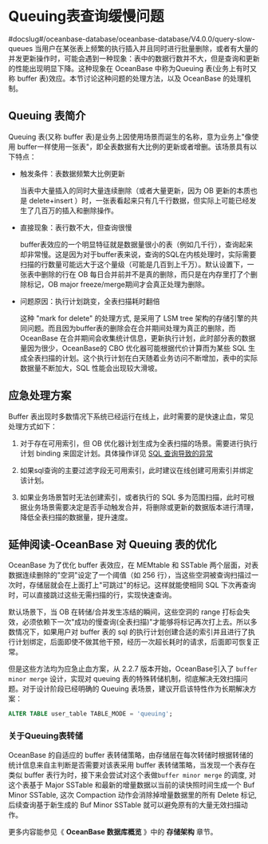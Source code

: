 Queuing表查询缓慢问题 
===================================
#docslug#/oceanbase-database/oceanbase-database/V4.0.0/query-slow-queues
当用户在某张表上频繁的执行插入并且同时进行批量删除，或者有大量的并发更新操作时，可能会遇到一种现象：表中的数据行数并不大，但是查询和更新的性能出现明显下降。这种现象在 OceanBase 中称为Queuing 表(业务上有时又称 buffer 表)效应。本节讨论这种问题的处理方法，以及 OceanBase 的处理机制。

Queuing 表简介 
--------------------------------

Queuing 表(又称 buffer 表)是业务上因使用场景而诞生的名称，意为业务上"像使用 buffer一样使用一张表"，即全表数据有大比例的更新或者增删。该场景具有以下特点：

* 触发条件：表数据频繁大比例更新

  当表中大量插入的同时大量连续删除（或者大量更新，因为 OB 更新的本质也是 delete+insert ）时，一张表看起来只有几千行数据，但实际上可能已经发生了几百万的插入和删除操作。
  

* 直接现象：表行数不大，但查询很慢

  buffer表效应的一个明显特征就是数据量很小的表（例如几千行），查询起来却非常慢。这是因为对于buffer表来说，查询的SQL在内核处理时，实际需要扫描的行数量可能远大于这个量级（可能是几百到上千万）。默认设置下，一张表中删除的行在 OB 每日合并前并不是真的删除，而只是在内存里打了个删除标记，OB major freeze/merge期间才会真正处理为删除。
  

* 问题原因：执行计划跳变，全表扫描耗时翻倍

  这种 "mark for delete" 的处理方式, 是采用了 LSM tree 架构的存储引擎的共同问题。而且因为buffer表的删除会在合并期间处理为真正的删除，而 OceanBase 在合并期间会收集统计信息，更新执行计划，此时部分表的数据量因为很少，OceanBase的 CBO 优化器可能根据代价计算而为某些 SQL 生成全表扫描的计划。这个执行计划在白天随着业务访问不断增加，表中的实际数据量不断加大，SQL 性能会出现较大滑坡。
  




应急处理方案 
---------------------------

Buffer 表出现时多数情况下系统已经运行在线上，此时需要的是快速止血，常见处理方式如下：

1. 对于存在可用索引，但 OB 优化器计划生成为全表扫描的场景。需要进行执行计划 binding 来固定计划。具体操作详见 [SQL 查询导致的异常](../2.problems-caused-by-capacity-changes/1.exceptions-caused-by-sql-queries.md)

   

2. 如果sql查询的主要过滤字段无可用索引，此时建议在线创建可用索引并绑定该计划。

   

3. 如果业务场景暂时无法创建索引，或者执行的 SQL 多为范围扫描，此时可根据业务场景需要决定是否手动触发合并，将删除或更新的数据版本进行清理，降低全表扫描的数据量，提升速度。

   




延伸阅读-OceanBase 对 Queuing 表的优化 
--------------------------------------------------

OceanBase 为了优化 buffer 表效应，在 MEMtable 和 SSTable 两个层面，对表数据连续删除的"空洞"设定了一个阈值（如 256 行），当这些空洞被查询扫描过一次时，存储层就会在上面打上"可跳过"的标记。这样就能使相同 SQL 下次再查询时，可以直接跳过这些无需扫描的行，实现快速查询。

默认场景下，当 OB 在转储/合并发生冻结的瞬间，这些空洞的 range 打标会失效，必须依赖下一次"成功的慢查询(全表扫描)"才能够将标记再次打上去。所以多数情况下，如果用户对 buffer 表的 sql 的执行计划创建合适的索引并且进行了执行计划绑定，后面即使不做其他干预，经历一次超长耗时的请求，后面即可恢复正常。

但是这些方法均为应急止血方案，从 2.2.7 版本开始，OceanBase引入了 `buffer minor merge` 设计，实现对 queuing 表的特殊转储机制，彻底解决无效扫描问题。对于设计阶段已经明确的 Queuing 表场景，建议开启该特性作为长期解决方案：

```sql
ALTER TABLE user_table TABLE_MODE = 'queuing';
```



### 关于Queuing表转储 

OceanBase 的自适应的 buffer 表转储策略，由存储层在每次转储时根据转储的统计信息来自主判断是否需要对该表采用 buffer 表转储策略，当发现一个表存在类似 buffer 表行为时，接下来会尝试对这个表做`buffer minor merge` 的调度, 对这个表基于 Major SSTable 和最新的增量数据以当前的读快照时间生成一个 Buf Minor SSTable, 这次 Compaction 动作会消除掉增量数据里的所有 Delete 标记, 后续查询基于新生成的 Buf Minor SSTable 就可以避免原有的大量无效扫描动作。

更多内容能参见《 **OceanBase 数据库概览** 》中的 **存储架构** 章节。
